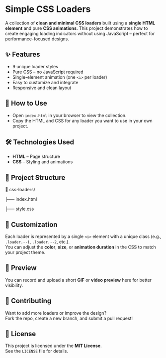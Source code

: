 # Simple CSS Loaders

A collection of **clean and minimal CSS loaders** built using a **single HTML element** and pure **CSS animations**. This project demonstrates how to create engaging loading indicators without using JavaScript – perfect for performance-focused designs.

## ✨ Features
- 9 unique loader styles
- Pure CSS – no JavaScript required
- Single-element animation (one `<i>` per loader)
- Easy to customize and integrate
- Responsive and clean layout

## 🚀 How to Use

- Open `index.html` in your browser to view the collection.
- Copy the HTML and CSS for any loader you want to use in your own project.

## 🛠️ Technologies Used

- **HTML** – Page structure  
- **CSS** – Styling and animations

## 📂 Project Structure
📁 css-loaders/

├── index.html 

├── style.css     



## 🔧 Customization

Each loader is represented by a single `<i>` element with a unique class (e.g., `.loader.--1`, `.loader.--2`, etc.).  
You can adjust the **color**, **size**, or **animation duration** in the CSS to match your project theme.

## 📸 Preview
You can record and upload a short **GIF** or **video preview** here for better visibility.

## 🤝 Contributing
Want to add more loaders or improve the design?  
Fork the repo, create a new branch, and submit a pull request!

## 📄 License
This project is licensed under the **MIT License**.  
See the `LICENSE` file for details.



